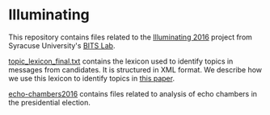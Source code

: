 # Illuminating

This repository contains files related to the [Illuminating 2016](http://illuminating.ischool.syr.edu/) project from Syracuse University's [BITS Lab](http://bits.ischool.syr.edu/).

[topic_lexicon_final.txt](https://github.com/bitslabsyr/Illuminating/blob/master/topic_lexicon_final.txt) contains the lexicon used to identify topics in messages from candidates. It is structured in XML format. We describe how we use this lexicon to identify topics in [this paper](https://dl.acm.org/citation.cfm?id=3097298).

[echo-chambers2016](https://github.com/bitslabsyr/Illuminating/tree/master/echo-chambers2016) contains files related to analysis of echo chambers in the presidential election.
